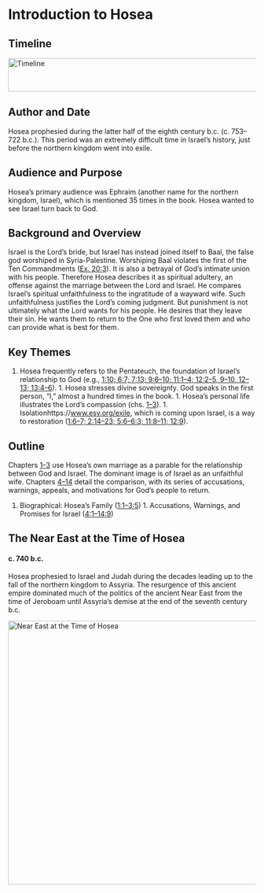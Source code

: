 
# Introduction to Hosea

## Timeline

 [ <img src="https:https://www.esv.org//static.esvmedia.orghttps://www.esv.org/media/esv-global-study-biblehttps://www.esv.org/images/mediumhttps://www.esv.org/chart_28_timeline.png" alt="Timeline" width="700" height="68"/> ](https:https://www.esv.org//static.esvmedia.orghttps://www.esv.org/media/esv-global-study-biblehttps://www.esv.org/images/big/chart_28_timeline.png) 

## Author and Date

Hosea prophesied during the latter half of the eighth century b.c. (c. 753–722 b.c.). This period was an extremely difficult time in Israel’s history, just before the northern kingdom went into exile.

## Audience and Purpose

Hosea’s primary audience was Ephraim (another name for the northern kingdom, Israel), which is mentioned 35 times in the book. Hosea wanted to see Israel turn back to God.

## Background and Overview

Israel is the Lord’s bride, but Israel has instead joined itself to Baal, the false god worshiped in Syria-Palestine. Worshiping Baal violates the first of the Ten Com­mandments ([Ex. 20:3](https://www.esv.org/Exodus+20%3A3/)). It is also a betrayal of God’s intimate union with his people. Therefore Hosea describes it as spiritual adultery, an offense against the marriage between the Lord and Israel. He compares Israel’s spiritual unfaithfulness to the ingratitude of a wayward wife. Such unfaithfulness justifies the Lord’s coming judgment. But punishment is not ultimately what the Lord wants for his people. He desires that they leave their sin. He wants them to return to the One who first loved them and who can provide what is best for them.

## Key Themes
1. Hosea frequently refers to the Pentateuch, the foundation of Israel’s relationship to God (e.g., [1:10; 6:7; 7:13; 9:6–10; 11:1–4; 12:2–5, 9–10, 12–13; 13:4–6](https://www.esv.org/Hosea+1%3A10%2C+6%3A7%2C+7%3A13%2C+9%3A6%E2%80%9310%2C+11%3A1%E2%80%934%2C+12%3A2%E2%80%935%2C+12%3A9%E2%80%9310%2C+12%3A12%E2%80%9313%2C+13%3A4%E2%80%936/)). 1. Hosea stresses divine sovereignty. God speaks in the first person, “I,” almost a hundred times in the book. 1. Hosea’s personal life illustrates the Lord’s compassion (chs. [1–3](https://www.esv.org/Hosea+1%3A1%E2%80%933%3A5/)). 1. Isolationhttps://www.esv.org/exile, which is coming upon Israel, is a way to restoration ([1:6–7; 2:14–23; 5:6–6:3; 11:8–11; 12:9](/Hosea+1%3A6%E2%80%937%2C+2%3A14%E2%80%9323%2C+5%3A6%E2%80%936%3A3%2C+11%3A8%E2%80%9311%2C+12%3A9/)). 
## Outline

Chapters [1–3](https://www.esv.org/Hosea+1%3A1%E2%80%933%3A5/) use Hosea’s own marriage as a parable for the relationship between God and Israel. The dominant image is of Israel as an unfaithful wife. Chapters [4–14](https://www.esv.org/Hosea+4%3A1%E2%80%9314%3A9/) detail the comparison, with its series of accusations, warnings, appeals, and motivations for God’s people to return.
1. Biographical: Hosea’s Family ([1:1–3:5](https://www.esv.org/Hosea+1%3A1%E2%80%933%3A5/)) 1. Accusations, Warnings, and Promises for Israel ([4:1–14:9](https://www.esv.org/Hosea+4%3A1%E2%80%9314%3A9/)) 
## The Near East at the Time of Hosea

#### c. 740 b.c.

Hosea prophesied to Israel and Judah during the decades leading up to the fall of the northern kingdom to Assyria. The resurgence of this ancient empire dominated much of the politics of the ancient Near East from the time of Jeroboam until Assyria’s demise at the end of the seventh century b.c.

 [ <img src="https:https://www.esv.org//static.esvmedia.orghttps://www.esv.org/media/esv-global-study-biblehttps://www.esv.org/images/mediumhttps://www.esv.org/map_28_01.jpg" alt="Near East at the Time of Hosea" width="700" height="536"/> ](https:https://www.esv.org//static.esvmedia.orghttps://www.esv.org/media/esv-global-study-biblehttps://www.esv.org/images/big/map_28_01.jpg) 

